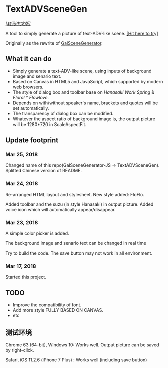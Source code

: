 # TextADVSceneGen
[*[转到中文版]*](https://github.com/HasukaPoi/TextADVSceneGen/blob/master/README-cn.md)

A tool to simply generate a picture of text-ADV-like scene. [[Hit here to try]](http://hasuka.top/TextADVSceneGen)

Originally as the rewrite of [GalSceneGenerator](https://github.com/HasukaPoi/GalSceneGenerator).

## What it can do
- Simply generate a text-ADV-like scene, using inputs of background image and senario text.
- Based on Canvas in HTML5 and JavaScript, which supported by modern web browsers.
- The style of dialog box and toolbar base on *Hanasaki Work Spring* & *Floral \* Flowlove*.
- Depends on with/without speaker's name, brackets and quotes will be set automatically.
- The transparency of dialog box can be modified.
- Whatever the aspect ratio of background image is, the output picture will be 1280*720 in ScaleAspectFit. 

## Update footprint
### Mar 25, 2018
Changed name of this repo(GalSceneGenerator-JS -> TextADVSceneGen). Splitted Chinese version of README.


### Mar 24, 2018
Re-arranged HTML layout and stylesheet. New style added: FloFlo.

Added toolbar and the suzu (in style Hanasaki) in output picture. Added voice icon which will automatically appear/disappear.

### Mar 23, 2018
A simple color picker is added.

The background image and senario text can be changed in real time

Try to build the code. The save button may not work in all environment.

### Mar 17, 2018
Started this project.

## TODO
- Improve the compatibility of font.
- Add more style FULLY BASED ON CANVAS.
- etc

## 测试环境
Chrome 63 (64-bit), Windows 10: Works well. Output picture can be saved by right-click.

Safari, iOS 11.2.6 (iPhone 7 Plus) : Works well (including save button)
